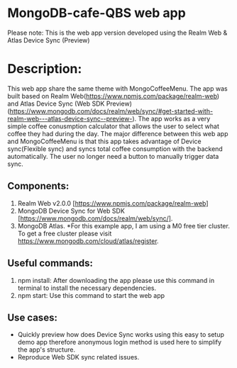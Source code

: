 # MongoDB-cafe-QBS web app
Please note: This is the web app version developed using the Realm Web & Atlas Device Sync (Preview)

# Description:
This web app share the same theme with MongoCoffeeMenu. The app was built based on Realm Web(https://www.npmjs.com/package/realm-web) and Atlas Device Sync (Web SDK Preview)(https://www.mongodb.com/docs/realm/web/sync/#get-started-with-realm-web---atlas-device-sync--preview-).
The app works as a very simple coffee conusmption calculator that allows the user to select what coffee they had during the day. The major difference between this web app and MongoCoffeeMenu is that this app takes advantage of Device sync(Flexible sync) and syncs total coffee consumption with the backend automatically. The user no longer need a button to manually trigger data sync. 

## Components:
1. Realm Web v2.0.0 [https://www.npmjs.com/package/realm-web]
2. MongoDB Device Sync for Web SDK [https://www.mongodb.com/docs/realm/web/sync/].
3. MongoDB Atlas. *For this example app, I am using a M0 free tier cluster. To get a free cluster please visit https://www.mongodb.com/cloud/atlas/register.

## Useful commands:
1. npm install: After downloading the app please use this command in terminal to install the necessary dependencies.
2. npm start: Use this command to start the web app

## Use cases:
- Quickly preview how does Device Sync works using this easy to setup demo app therefore anonymous login method is used here to simplify the app's structure.
- Reproduce Web SDK sync related issues. 
